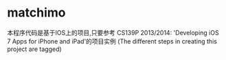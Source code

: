 matchimo
==========

<P>本程序代码是基于IOS上的项目,只要参考 CS139P 2013/2014: 'Developing iOS 7 Apps for iPhone and iPad'的项目实例 (The different steps in creating this project are tagged)
